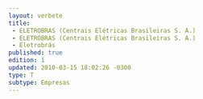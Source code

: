```yaml
---
layout: verbete
title:
 - ELETROBRAS (Centrais Elétricas Brasileiras S. A.)
 - ELETROBRAS (Centrais Elétricas Brasileiras S. A.)
 - Eletrobrás
published: true
edition: 1  
updated: 2010-03-15 18:02:26 -0300
type: T
subtype: Empresas
---
```


